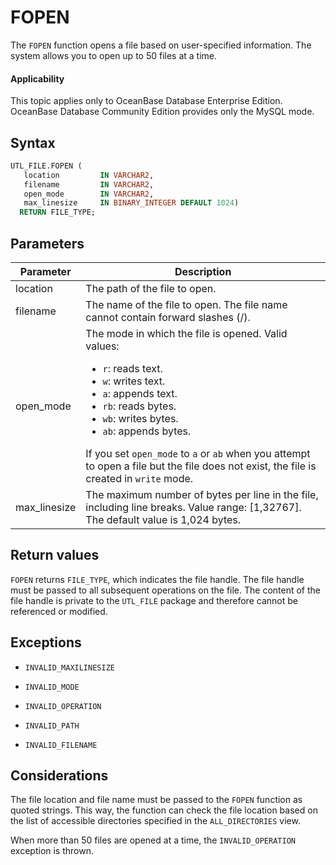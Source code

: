FOPEN
==========================

The `FOPEN` function opens a file based on user-specified information. The system allows you to open up to 50 files at a time.

  <main id="notice" >
    <h4>Applicability</h4>
    <p>This topic applies only to OceanBase Database Enterprise Edition. OceanBase Database Community Edition provides only the MySQL mode. </p>
  </main>

Syntax
-----------------------

```sql
UTL_FILE.FOPEN (
   location         IN VARCHAR2,
   filename         IN VARCHAR2,
   open_mode        IN VARCHAR2,
   max_linesize     IN BINARY_INTEGER DEFAULT 1024)
  RETURN FILE_TYPE;
```



Parameters
-------------------------



| Parameter | Description |
|--------------|-----------------------------------------------------------------------------------------------------------------------------------------------------------------------------------------------------------------------------------------------------------------------------------------------------------------------------------------------------------------------------------------------------------------------------------|
| location | The path of the file to open.  |
| filename | The name of the file to open. The file name cannot contain forward slashes (/).  |
| open_mode | The mode in which the file is opened.  Valid values: <ul><li> `r`: reads text.     </li><li> `w`: writes text.     </li><li> `a`: appends text.     </li><li> `rb`: reads bytes.     </li><li>`wb`: writes bytes.     </li><li> `ab`: appends bytes. </li></ul>   If you set `open_mode` to `a` or `ab` when you attempt to open a file but the file does not exist, the file is created in `write` mode.  |
| max_linesize | The maximum number of bytes per line in the file, including line breaks. Value range: [1,32767]. The default value is 1,024 bytes.  |



Return values
------------------------

`FOPEN` returns `FILE_TYPE`, which indicates the file handle. The file handle must be passed to all subsequent operations on the file. The content of the file handle is private to the `UTL_FILE` package and therefore cannot be referenced or modified.

Exceptions
-------------------------

* `INVALID_MAXILINESIZE`



* `INVALID_MODE`



* `INVALID_OPERATION`



* `INVALID_PATH`



* `INVALID_FILENAME`






Considerations
-------------------------

The file location and file name must be passed to the `FOPEN` function as quoted strings. This way, the function can check the file location based on the list of accessible directories specified in the `ALL_DIRECTORIES` view.

When more than 50 files are opened at a time, the `INVALID_OPERATION` exception is thrown.

